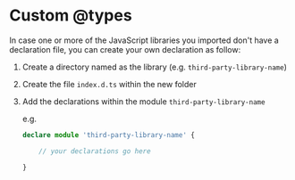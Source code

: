 # Custom @types

In case one or more of the JavaScript libraries you imported don't have a declaration file,
you can create your own declaration as follow:
1. Create a directory named as the library (e.g. `third-party-library-name`)
2. Create the file `index.d.ts` within the new folder
3. Add the declarations within the module `third-party-library-name`
   
   e.g.
   ```typescript
   declare module 'third-party-library-name' {
   
       // your declarations go here
   
   }
   ```
